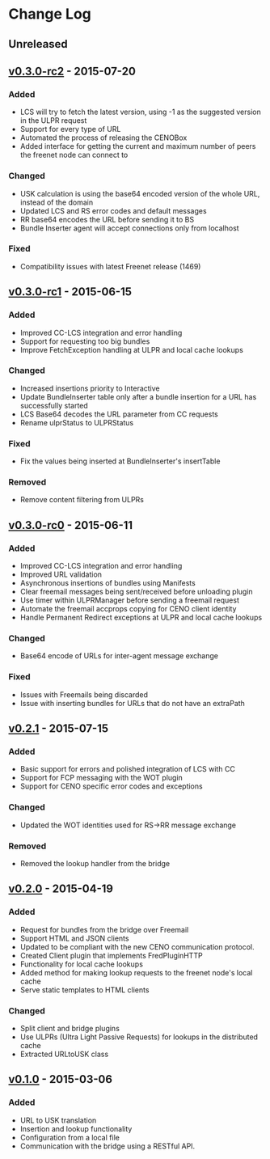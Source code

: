 # Change Log


## Unreleased



## [v0.3.0-rc2] - 2015-07-20
### Added
  - LCS will try to fetch the latest version, using -1 as the suggested version in the ULPR request
  - Support for every type of URL
  - Automated the process of releasing the CENOBox
  - Added interface for getting the current and maximum number of peers the freenet node can connect to

### Changed
  - USK calculation is using the base64 encoded version of the whole URL, instead of the domain
  - Updated LCS and RS error codes and default messages
  - RR base64 encodes the URL before sending it to BS
  - Bundle Inserter agent will accept connections only from localhost

### Fixed
  - Compatibility issues with latest Freenet release (1469)



## [v0.3.0-rc1] - 2015-06-15
### Added
  - Improved CC-LCS integration and error handling
  - Support for requesting too big bundles
  - Improve FetchException handling at ULPR and local cache lookups

### Changed
  - Increased insertions priority to Interactive
  - Update BundleInserter table only after a bundle insertion for a URL has successfully started
  - LCS Base64 decodes the URL parameter from CC requests
  - Rename ulprStatus to ULPRStatus

### Fixed
  - Fix the values being inserted at BundleInserter's insertTable

### Removed
  - Remove content filtering from ULPRs



## [v0.3.0-rc0] - 2015-06-11
### Added
  - Improved CC-LCS integration and error handling
  - Improved URL validation
  - Asynchronous insertions of bundles using Manifests
  - Clear freemail messages being sent/received before unloading plugin
  - Use timer within ULPRManager before sending a freemail request
  - Automate the freemail accprops copying for CENO client identity
  - Handle Permanent Redirect exceptions at ULPR and local cache lookups

### Changed
  - Base64 encode of URLs for inter-agent message exchange

### Fixed
  - Issues with Freemails being discarded
  - Issue with inserting bundles for URLs that do not have an extraPath



## [v0.2.1] - 2015-07-15
### Added
  - Basic support for errors and polished integration of LCS with CC
  - Support for FCP messaging with the WOT plugin
  - Support for CENO specific error codes and exceptions

### Changed
  - Updated the WOT identities used for RS->RR message exchange

### Removed
  - Removed the lookup handler from the bridge



## [v0.2.0] - 2015-04-19
### Added
  - Request for bundles from the bridge over Freemail
  - Support HTML and JSON clients
  - Updated to be compliant with the new CENO communication protocol.
  - Created Client plugin that implements FredPluginHTTP
  - Functionality for local cache lookups
  - Added method for making lookup requests to the freenet node's local cache
  - Serve static templates to HTML clients

### Changed
  - Split client and bridge plugins
  - Use ULPRs (Ultra Light Passive Requests) for lookups in the distributed cache
  - Extracted URLtoUSK class



## [v0.1.0] - 2015-03-06
### Added
  - URL to USK translation
  - Insertion and lookup functionality
  - Configuration from a local file
  - Communication with the bridge using a RESTful API.



[Unreleased]: https://github.com/equalitie/ceno/compare/v0.3.0-rc2...HEAD
[v0.3.0-rc2]: https://github.com/equalitie/ceno/compare/v0.3.0-rc1...v0.3.0-rc2
[v0.3.0-rc1]: https://github.com/equalitie/ceno/compare/v0.3.0-rc0...v0.3.0-rc1
[v0.3.0-rc0]: https://github.com/equalitie/ceno/compare/v0.2.1...v0.3.0-rc0
[v0.2.1]: https://github.com/equalitie/ceno/compare/v0.2.0...v0.2.1
[v0.2.0]: https://github.com/equalitie/ceno/compare/v0.1.0...v0.2.0
[v0.1.0]: https://github.com/equalitie/ceno/compare/48c7c207...v0.1.0
